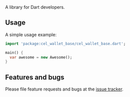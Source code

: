 A library for Dart developers.

## Usage

A simple usage example:

```dart
import 'package:cel_wallet_base/cel_wallet_base.dart';

main() {
  var awesome = new Awesome();
}
```

## Features and bugs

Please file feature requests and bugs at the [issue tracker][tracker].

[tracker]: http://example.com/issues/replaceme
